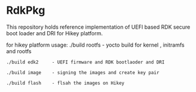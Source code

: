 # RdkPkg
This repository holds reference implementation of UEFI based RDK secure boot loader and DRI for Hikey platform.

for hikey platform
 usage:
	./build rootfs   - yocto build for kernel , initramfs and rootfs
	
	./build edk2     - UEFI firmware and RDK bootlaoder and DRI
	
	./build image    - signing the images and create key pair
	
	./build flash    - flsah the images on Hikey 
